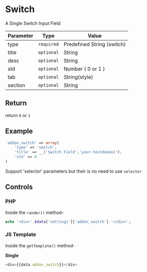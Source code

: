 # Switch
A Single Switch Input Field

Parameter | Type | Value
--- | --- | ---
type | `required` | Predefined String (switch)
title | `optional` | String
desc | `optional` | String
std | `optional` | Number ( 0 or 1 )
tab | `optional` | String(style)
section | `optional` | String

## Return
return `0` or `1`

## Example
```php
'addon_switch' => array(
    'type' => 'switch',
    'title' => __('Switch Field','your-textdomain'),
    'std' => 0
)
```
Support 'selector' parameters but their is no need to use `selector`


## Controls
### PHP
Inside the `rander()` method-
```php
echo '<div>'.$data['settings']['addon_switch'].'</div>';
```

### JS Template
Inside the `getTemplate()` method-

**Single**
```js
<div>{{data.addon_switch}}</div>
```
